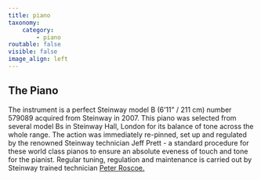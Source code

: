 ```yaml
---
title: piano
taxonomy:
    category:
        - piano
routable: false
visible: false
image_align: left
---
```


## The Piano
The instrument is a perfect Steinway model B (6’11” / 211 cm) number 579089 acquired from Steinway in 2007. This piano was selected from several model Bs in Steinway Hall, London for its balance of tone across the whole range. The action was immediately re-pinned, set up and regulated by the renowned Steinway technician Jeff Prett - a standard procedure for these world class pianos to ensure an absolute eveness of touch and tone for the pianist. Regular tuning, regulation and maintenance is carried out by Steinway trained technician <a href="http://www.peterroscoe.com/" target="_blank" title="Peter Roscoe">Peter Roscoe.</a>
